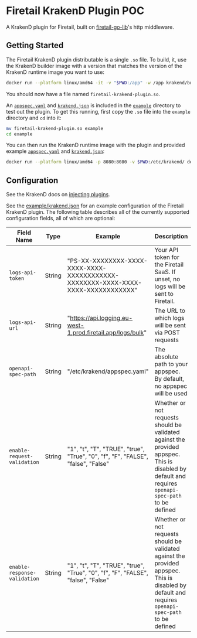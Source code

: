 # Firetail KrakenD Plugin POC

A KrakenD plugin for Firetail, built on [firetail-go-lib](https://github.com/FireTail-io/firetail-go-lib)'s http middleware.



## Getting Started

The Firetail KrakenD plugin distributable is a single `.so` file. To build, it, use the KrakenD builder image with a version that matches the version of the KrakenD runtime image you want to use:

```bash
docker run --platform linux/amd64 -it -v "$PWD:/app" -w /app krakend/builder:2.2.1 go build -buildmode=plugin -o firetail-krakend-plugin.so .
```

You should now have a file named `firetail-krakend-plugin.so`. 

An [`appspec.yaml`](./example/appspec.yaml) and [`krakend.json`](./example/krakend.json) is included in the [`example`](./example) directory to test out the plugin. To get this running, first copy the `.so` file into the `example` directory and `cd` into it:

```bash
mv firetail-krakend-plugin.so example
cd example
```

You can then run the KrakenD runtime image with the plugin and provided example [`appspec.yaml`](./example/appspec.yaml) and [`krakend.json`](./example/krakend.json):

```bash
docker run --platform linux/amd64 -p 8080:8080 -v $PWD:/etc/krakend/ devopsfaith/krakend run --config /etc/krakend/krakend.json
```



## Configuration

See the KrakenD docs on [injecting plugins](https://www.krakend.io/docs/extending/injecting-plugins/).

See the [example/krakend.json](./example/krakend.json) for an example configuration of the Firetail KrakenD plugin. The following table describes all of the currently supported configuration fields, all of which are optional:

| Field Name                   | Type   | Example                                                      | Description                                                  |
| ---------------------------- | ------ | ------------------------------------------------------------ | ------------------------------------------------------------ |
| `logs-api-token`             | String | "PS-XX-XXXXXXXX-XXXX-XXXX-XXXX-XXXXXXXXXXXX-XXXXXXXX-XXXX-XXXX-XXXX-XXXXXXXXXXXX" | Your API token for the Firetail SaaS. If unset, no logs will be sent to Firetail. |
| `logs-api-url`               | String | "https://api.logging.eu-west-1.prod.firetail.app/logs/bulk"  | The URL to which logs will be sent via POST requests         |
| `openapi-spec-path`          | String | "/etc/krakend/appspec.yaml"                                  | The absolute path to your appspec. By default, no appspec will be used |
| `enable-request-validation`  | String | "1", "t", "T", "TRUE", "true", "True", "0", "f", "F", "FALSE", "false", "False" | Whether or not requests should be validated against the provided appspec. This is disabled by default and requires `openapi-spec-path` to be defined |
| `enable-response-validation` | String | "1", "t", "T", "TRUE", "true", "True", "0", "f", "F", "FALSE", "false", "False" | Whether or not requests should be validated against the provided appspec. This is disabled by default and requires `openapi-spec-path` to be defined |

